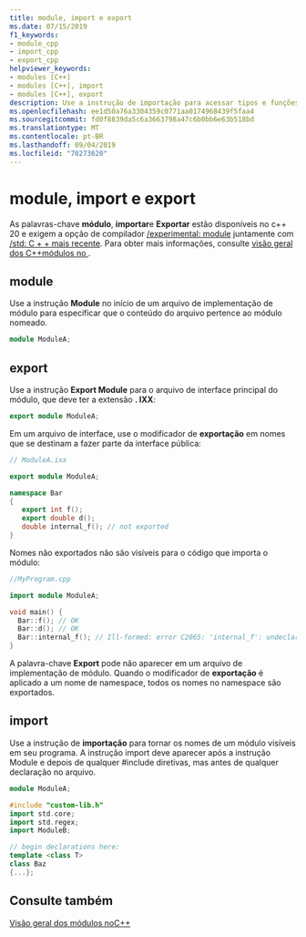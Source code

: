 ```yaml
---
title: module, import e export
ms.date: 07/15/2019
f1_keywords:
- module_cpp
- import_cpp
- export_cpp
helpviewer_keywords:
- modules [C++]
- modules [C++], import
- modules [C++], export
description: Use a instrução de importação para acessar tipos e funções definidos no módulo especificado.
ms.openlocfilehash: ee1d50a76a3304359c0771aa0174968439f5faa4
ms.sourcegitcommit: fd0f8839da5c6a3663798a47c6b0bb6e63b518bd
ms.translationtype: MT
ms.contentlocale: pt-BR
ms.lasthandoff: 09/04/2019
ms.locfileid: "70273620"
---
```

# <a name="module-import-export"></a>module, import e export

As palavras-chave **módulo**, **importar**e **Exportar** estão disponíveis no c++ 20 e exigem a opção de compilador [/experimental: module](../build/reference/experimental-module.md) juntamente com [/std: C + + mais recente](../build/reference/std-specify-language-standard-version.md). Para obter mais informações, consulte [visão geral dos C++módulos no ](modules-cpp.md).

## <a name="module"></a>module

Use a instrução **Module** no início de um arquivo de implementação de módulo para especificar que o conteúdo do arquivo pertence ao módulo nomeado. 

```cpp
module ModuleA;
```

## <a name="export"></a>export

Use a instrução **Export Module** para o arquivo de interface principal do módulo, que deve ter a extensão **. IXX**:

```cpp
export module ModuleA;
```

Em um arquivo de interface, use o modificador de **exportação** em nomes que se destinam a fazer parte da interface pública:

```cpp
// ModuleA.ixx

export module ModuleA;

namespace Bar
{
   export int f();
   export double d();
   double internal_f(); // not exported
}
```

Nomes não exportados não são visíveis para o código que importa o módulo:

```cpp
//MyProgram.cpp

import module ModuleA;

void main() {
  Bar::f(); // OK
  Bar::d(); // OK
  Bar::internal_f(); // Ill-formed: error C2065: 'internal_f': undeclared identifier
}
```

A palavra-chave **Export** pode não aparecer em um arquivo de implementação de módulo. Quando o modificador de **exportação** é aplicado a um nome de namespace, todos os nomes no namespace são exportados.

## <a name="import"></a>import

Use a instrução de **importação** para tornar os nomes de um módulo visíveis em seu programa. A instrução import deve aparecer após a instrução Module e depois de qualquer #include diretivas, mas antes de qualquer declaração no arquivo.

```cpp
module ModuleA;

#include "custom-lib.h"
import std.core;
import std.regex;
import ModuleB;

// begin declarations here:
template <class T>
class Baz
{...};
```

## <a name="see-also"></a>Consulte também

[Visão geral dos módulos noC++](modules-cpp.md)
